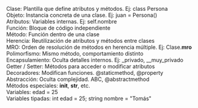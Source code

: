 Clase: Plantilla que define atributos y métodos. Ej: class Persona  
Objeto: Instancia concreta de una clase. Ej: juan = Persona()  
Atributos: Variables internas. Ej: self.nombre  
Función: Bloque de código independiente  
Método: Función dentro de una clase  
Herencia: Reutilización de atributos y métodos entre clases  
MRO: Orden de resolución de métodos en herencia múltiple. Ej: Clase.__mro__  
Polimorfismo: Mismo método, comportamiento distinto  
Encapsulamiento: Oculta detalles internos. Ej: _privado, __muy_privado  
Getter / Setter: Métodos para acceder o modificar atributos  
Decoradores: Modifican funciones. @staticmethod, @property  
Abstracción: Oculta complejidad. ABC, @abstractmethod  
Métodos especiales: __init__, __str__, etc.  
Variables: edad = 25  
Variables tipadas: int edad = 25; string nombre = "Tomás"
